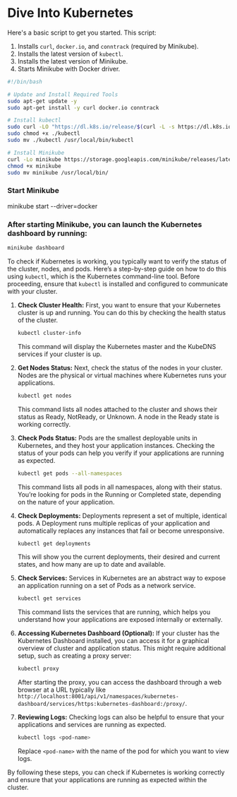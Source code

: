 # Dive Into Kubernetes


Here's a basic script to get you started. This script:

1. Installs `curl`, `docker.io`, and `conntrack` (required by Minikube).
2. Installs the latest version of `kubectl`.
3. Installs the latest version of Minikube.
4. Starts Minikube with Docker driver.

```bash
#!/bin/bash

# Update and Install Required Tools
sudo apt-get update -y
sudo apt-get install -y curl docker.io conntrack

# Install kubectl
sudo curl -LO "https://dl.k8s.io/release/$(curl -L -s https://dl.k8s.io/release/stable.txt)/bin/linux/amd64/kubectl"
sudo chmod +x ./kubectl
sudo mv ./kubectl /usr/local/bin/kubectl

# Install Minikube
curl -Lo minikube https://storage.googleapis.com/minikube/releases/latest/minikube-linux-amd64
chmod +x minikube
sudo mv minikube /usr/local/bin/

```


### Start Minikube
minikube start --driver=docker

### After starting Minikube, you can launch the Kubernetes dashboard by running:

```bash
minikube dashboard
```


To check if Kubernetes is working, you typically want to verify the status of the cluster, nodes, and pods. Here’s a step-by-step guide on how to do this using `kubectl`, which is the Kubernetes command-line tool. Before proceeding, ensure that `kubectl` is installed and configured to communicate with your cluster.

1. **Check Cluster Health:**
   First, you want to ensure that your Kubernetes cluster is up and running. You can do this by checking the health status of the cluster.

   ```bash
   kubectl cluster-info
   ```

   This command will display the Kubernetes master and the KubeDNS services if your cluster is up.

2. **Get Nodes Status:**
   Next, check the status of the nodes in your cluster. Nodes are the physical or virtual machines where Kubernetes runs your applications.

   ```bash
   kubectl get nodes
   ```

   This command lists all nodes attached to the cluster and shows their status as Ready, NotReady, or Unknown. A node in the Ready state is working correctly.

3. **Check Pods Status:**
   Pods are the smallest deployable units in Kubernetes, and they host your application instances. Checking the status of your pods can help you verify if your applications are running as expected.

   ```bash
   kubectl get pods --all-namespaces
   ```

   This command lists all pods in all namespaces, along with their status. You’re looking for pods in the Running or Completed state, depending on the nature of your application.

4. **Check Deployments:**
   Deployments represent a set of multiple, identical pods. A Deployment runs multiple replicas of your application and automatically replaces any instances that fail or become unresponsive.

   ```bash
   kubectl get deployments
   ```

   This will show you the current deployments, their desired and current states, and how many are up to date and available.

5. **Check Services:**
   Services in Kubernetes are an abstract way to expose an application running on a set of Pods as a network service.

   ```bash
   kubectl get services
   ```

   This command lists the services that are running, which helps you understand how your applications are exposed internally or externally.

6. **Accessing Kubernetes Dashboard (Optional):**
   If your cluster has the Kubernetes Dashboard installed, you can access it for a graphical overview of cluster and application status. This might require additional setup, such as creating a proxy server:

   ```bash
   kubectl proxy
   ```

   After starting the proxy, you can access the dashboard through a web browser at a URL typically like `http://localhost:8001/api/v1/namespaces/kubernetes-dashboard/services/https:kubernetes-dashboard:/proxy/`.

7. **Reviewing Logs:**
   Checking logs can also be helpful to ensure that your applications and services are running as expected.

   ```bash
   kubectl logs <pod-name>
   ```

   Replace `<pod-name>` with the name of the pod for which you want to view logs.

By following these steps, you can check if Kubernetes is working correctly and ensure that your applications are running as expected within the cluster.